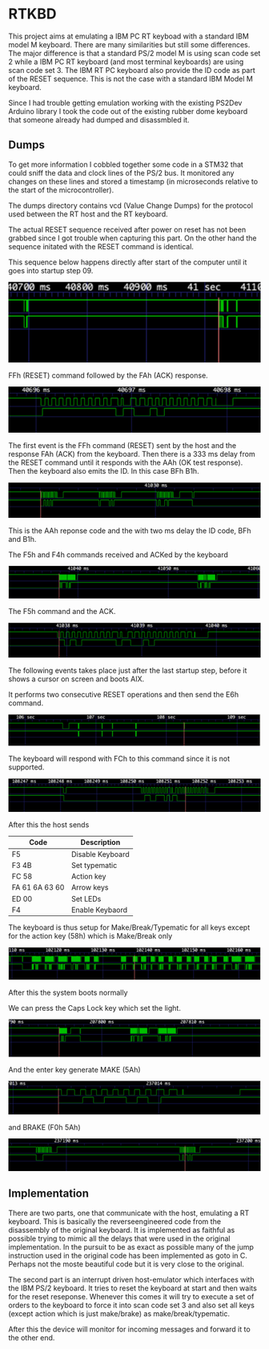 # RTKBD
This project aims at emulating a IBM PC RT keyboad with a standard IBM model M keyboard. There are many similarities but still some differences. The major difference is that a standard PS/2 model M is using scan code set 2 while a IBM PC RT keyboard (and most terminal keyboards) are using scan code set 3.
The IBM RT PC keyboard also provide the ID code as part of the RESET sequence. This is not the case with a standard IBM Model M keyboard.

Since I had trouble getting emulation working with the existing PS2Dev Arduino library I took the code out of the existing rubber dome keyboard that someone already had dumped and disassmbled it.

## Dumps

To get more information I cobbled together some code in a STM32 that could sniff the data and clock lines of the PS/2 bus. It monitored any changes on these lines and stored a timestamp (in microseconds relative to the start of the microcontroller).

The dumps directory contains vcd (Value Change Dumps) for the protocol used between the RT host and the RT keyboard.

The actual RESET sequence received after power on reset has not been grabbed since I got trouble when capturing this part. On the other hand the sequence initated with the RESET command is identical.

This sequence below happens directly after start of the computer until it goes into startup step 09.

![Reset flow 333 ms from RESET command to actual RESET taking place](https://github.com/MattisLind/RTKBD/blob/main/images/333msFromResetCmdToResponse.png?raw=true)

FFh (RESET) command followed by the FAh (ACK) response.

![FFh (RESET) command followed by the FAh (ACK) response](https://github.com/MattisLind/RTKBD/blob/main/images/ResetCommandFollowedByACK.png?raw=true)


The first event is the FFh command (RESET) sent by the host and the response FAh (ACK) from the keyboard. Then there is a 333 ms delay from the RESET command until it responds with the AAh (OK test response). Then the keyboard also emits the ID. In this case BFh B1h.

![AAh response and then ID codes with 2ms delay](https://github.com/MattisLind/RTKBD/blob/main/images/ResetResponseAAhBFhB1h_2msBetweenSuccessiveTransmissions.png?raw=true)

This is the AAh reponse code and the with two ms delay the ID code, BFh and B1h.

The F5h and F4h commands received and ACKed by the keyboard

![The F5h and F4h commands received and ACKed by the keyboard](https://github.com/MattisLind/RTKBD/blob/main/images/F5hCommandToF4Command15ms.png?raw=true)

The F5h command and the ACK.

![The F5h command and the ACK](https://github.com/MattisLind/RTKBD/blob/main/images/F5hCommandReceivedAckSent.png?raw=true)


The following events takes place just after the last startup step, before it shows a cursor on screen and boots AIX.

It performs two consecutive RESET operations and then send the E6h command. 

![](https://github.com/MattisLind/RTKBD/blob/main/images/TwoConsecutiveResetOperationsAndThenAnE6hCommandWhichIsSentAnFChInResponse.png?raw=true)

The keyboard will respond with FCh to this command since it is not supported.

![](https://github.com/MattisLind/RTKBD/blob/main/images/E6hCommandReceivedAndFChSentInResponse.png?raw=true)

After this the host sends 

|  Code   |     Description |
|---------|-----------------|
|  F5     |  Disable Keyboard    |
| F3 4B   |  Set typematic  |
| FC 58   |  Action key     |
| FA 61 6A 63 60 |  Arrow keys |
| ED 00   |  Set LEDs       |
|  F4     |  Enable Keybaord |

The keyboard is thus setup for Make/Break/Typematic for all keys except for the action key (58h) which is Make/Break only 

![](https://github.com/MattisLind/RTKBD/blob/main/images/CommandsReceivedF5hF3h4BhFCh58hFAh61h6Ah63h60hEDh00hF4h.png?raw=true)

After this the system boots normally

We can press the Caps Lock key which set the light.

![](https://github.com/MattisLind/RTKBD/blob/main/images/PressingCapsLockGettingEDhCommandWith00hArgumentBack.png?raw=true)

And the enter key generate MAKE (5Ah)

![](https://github.com/MattisLind/RTKBD/blob/main/images/Make5AhEnter.png?raw=true)

and BRAKE (F0h 5Ah)

![](https://github.com/MattisLind/RTKBD/blob/main/images/Break5AhEnter.png?raw=true)


## Implementation

There are two parts, one that communicate with the host, emulating a RT keyboard. This is basically the reverseengineered code from the disassembly of the original keyboard. It is implemented as faithful as possible trying to mimic all the delays that were used in the original implementation. In the pursuit to be as exact as possible many of the jump instruction used in the original code has been implemented as goto in C. Perhaps not the moste beautiful code but it is very close to the original.

The second part is an interrupt driven host-emulator which interfaces with the IBM PS/2 keyboard. It tries to reset the keyboard at start and then waits for the reset reseponse. Whenever this comes it will try to execute a set of orders to the keyboard to force it into scan code set 3 and also set all keys (except action which is just make/brake) as make/break/typematic.

After this the device will monitor for incoming messages and forward it to the other end.

